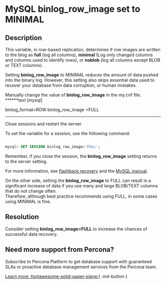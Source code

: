 # MySQL binlog_row_image set to MINIMAL

## Description

This variable, in row-based replication, determines if row images are written to the blog as **full** (log all columns), **minimal** (Log only changed columns and columns used to identify rows), or **noblob** (log all columns except BLOB or TEXT columns).

Setting **binlog_row_image** to MINIMAL reduces the amount of data pushed into the binary log. However, this setting also skips essential data used to recover your database from data corruption, or human mistakes.

Manually change the value of **binlog_row_image** in the my.cnf file.
******text
[mysql]

binlog_format=ROW
binlog_row_image =FULL
******

Close sessions and restart the server.

To set the variable for a session, use the following command:

```sql

mysql> SET SESSION binlog_row_image='FULL';
```

Remember, if you close the session, the **binlog_row_image** setting returns to the server setting.

For more information, see [flashback recovery](https://mydbops.wordpress.com/2019/05/22/flashback-recovery-in-mariadb-mysql-percona/) and the [MySQL manual](https://dev.mysql.com/doc/refman/8.0/en/replication-options-binary-log.html#sysvar_binlog_row_image).

On the other side, setting the **binlog_row_image** to FULL can result in a significant increase of data if you use many and large BLOB/TEXT columns that do not change often.  
Therefore, although best practice recommends using FULL, in some cases using MINIMAL is fine.

## Resolution

Consider setting **binlog_row_image=FULL** to increase the chances of successful data recovery.

## Need more support from Percona?

Subscribe to Percona Platform to get database support with guaranteed SLAs or proactive database management services from the Percona team.

[Learn more :fontawesome-solid-paper-plane:](https://per.co.na/subscribe){ .md-button }
